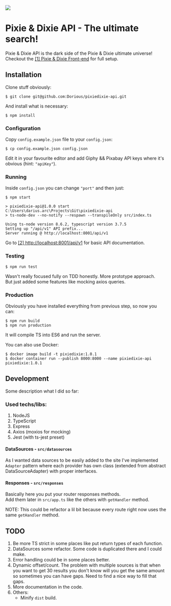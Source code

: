 ![](https://user-images.githubusercontent.com/2143349/72977784-7fd1b680-3dd5-11ea-917a-3bfe7660f590.png)

# Pixie & Dixie API - The ultimate search!
Pixie & Dixie API is the dark side of the Pixie & Dixie ultimate universe!<br>
Checkout the [[1] Pixie & Dixie Front-end][#frontend] for full setup.

## Installation
Clone stuff obviously:

    $ git clone git@github.com:Dorious/pixiedixie-api.git
	
And install what is necessary:

	$ npm install
### Configuration
Copy `config.example.json` file to your `config.json`:

	$ cp config.example.json config.json
Edit it in your favourite editor and add Giphy && Pixabay API keys where it's obvious (hint: `"apiKey"`).
    
### Running
Inside `config.json` you can change `"port"` and then just:

	$ npm start
	
	> pixiedixie-api@1.0.0 start C:\Users\darius.arc\Projects\Git\pixiedixie-api
	> ts-node-dev --no-notify --respawn --transpileOnly src/index.ts

	Using ts-node version 8.6.2, typescript version 3.7.5
	Setting up "/api/v1" API prefix...
	Server running @ http://localhost:8001/api/v1

Go to [[2] http://localhost:8001/api/v1][#apidoc] for basic API documentation.
    
### Testing

	$ npm run test

Wasn't really focused fully on TDD honestly. More prototype approach.<br>
But just added some features like mocking axios queries.

### Production

Obviously you have installed everything from previous step, so now you can:

	$ npm run build
    $ npm run production
It will compile TS into ES6 and run the server.

You can also use Docker:
	
	$ docker image build -t pixiedixie:1.0.1 
	$ docker container run --publish 8000:8000 --name pixiedixie-api pixiedixie:1.0.1

## Development
Some description what I did so far:
### Used techs/libs:
1. NodeJS
2. TypeScript
3. Express
4. Axios (moxios for mocking)
5. Jest (with ts-jest preset)

#### DataSources - `src/datasources`
As I wanted data sources to be easily added to the site I've implemented `Adapter` pattern where each provider has own class (extended from abstract DataSourceAdapter) with proper interfaces.

#### Responses - `src/responses`
Basically here you put your router responses methods.<br>
Add them later in `src/app.ts` like the others with `getHandler` method.

NOTE: This could be refactor a lil bit because every route right now uses the same `getHandler` method.

## TODO
1. Be more TS strict in some places like put return types of each function.
2. DataSources some refactor. Some code is duplicated there and I could make.
3. Error handling could be in some places better.
3. Dynamic offset/count. The problem with multiple sources is that when you want to get 30 results you don't know will you get the same amount so sometimes you can have gaps. Need to find a nice way to fill that gaps.
4. More documentation in the code.
5. Others:
	* Minify `dist` build.

[#frontend]: https://github.com/Dorious/pixiedixie-web "Front-end part for full setup"
[#apidoc]: http://localhost:8001/api/v1 "API generated documentation"